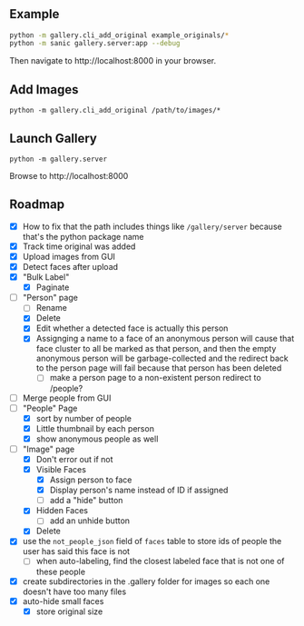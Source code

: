 # 

## Example

```bash
python -m gallery.cli_add_original example_originals/*
python -m sanic gallery.server:app --debug
```

Then navigate to http://localhost:8000 in your browser.

## Add Images
```
python -m gallery.cli_add_original /path/to/images/*
```

## Launch Gallery
```
python -m gallery.server
```
Browse to http://localhost:8000

## Roadmap


- [x] How to fix that the path includes things like `/gallery/server` because that's the python package name
- [x] Track time original was added
- [x] Upload images from GUI
 - [x] Detect faces after upload
- [x] "Bulk Label"
  - [x] Paginate
- [ ] "Person" page
  - [ ] Rename
  - [x] Delete
  - [x] Edit whether a detected face is actually this person
  - [x] Assignging a name to a face of an anonymous person will cause that face cluster to all be marked as that person, and then the empty anonymous person will be garbage-collected and the redirect back to the person page will fail because that person has been deleted
    - [ ] make a person page to a non-existent person redirect to /people?
- [ ] Merge people from GUI
- [ ] "People" Page
  - [x] sort by number of people
  - [x] Little thumbnail by each person
  - [x] show anonymous people as well
- [ ] "Image" page
  - [x] Don't error out if not
  - [x] Visible Faces
    - [x] Assign person to face
    - [x] Display person's name instead of ID if 
    assigned
    - [ ] add a "hide" button
  - [x] Hidden Faces
    - [ ] add an unhide button
  - [x] Delete
- [x] use the `not_people_json` field of `faces` table to store ids of people the user has said this face is not
  - [ ] when auto-labeling, find the closest labeled face that is not one of these people
- [x] create subdirectories in the .gallery folder for images so each one doesn't have too many files
- [x] auto-hide small faces
  - [x] store original size